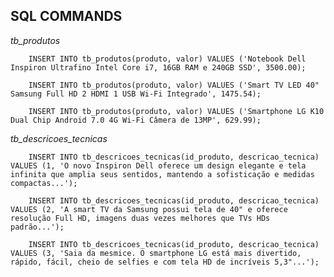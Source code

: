 ## SQL COMMANDS

   *tb_produtos*

        INSERT INTO tb_produtos(produto, valor) VALUES ('Notebook Dell Inspiron Ultrafino Intel Core i7, 16GB RAM e 240GB SSD', 3500.00);

        INSERT INTO tb_produtos(produto, valor) VALUES ('Smart TV LED 40" Samsung Full HD 2 HDMI 1 USB Wi-Fi Integrado', 1475.54);

        INSERT INTO tb_produtos(produto, valor) VALUES ('Smartphone LG K10 Dual Chip Android 7.0 4G Wi-Fi Câmera de 13MP', 629.99);

   *tb_descricoes_tecnicas*

        INSERT INTO tb_descricoes_tecnicas(id_produto, descricao_tecnica) VALUES (1, 'O novo Inspiron Dell oferece um design elegante e tela infinita que amplia seus sentidos, mantendo a sofisticação e medidas compactas...');

        INSERT INTO tb_descricoes_tecnicas(id_produto, descricao_tecnica) VALUES (2, 'A smart TV da Samsung possui tela de 40" e oferece resolução Full HD, imagens duas vezes melhores que TVs HDs padrão...');

        INSERT INTO tb_descricoes_tecnicas(id_produto, descricao_tecnica) VALUES (3, 'Saia da mesmice. O smartphone LG está mais divertido, rápido, fácil, cheio de selfies e com tela HD de incríveis 5,3"...');
